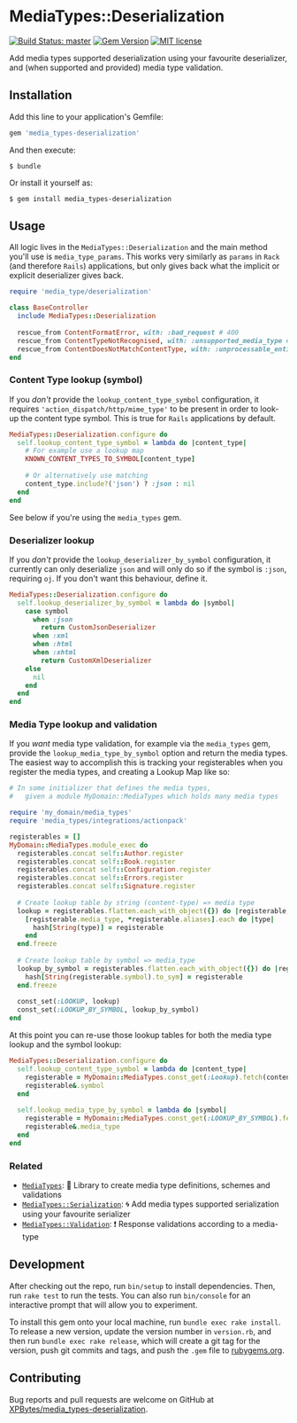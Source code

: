 # MediaTypes::Deserialization

[![Build Status: master](https://travis-ci.com/XPBytes/media_types-deserialization.svg)](https://travis-ci.com/XPBytes/media_types-deserialization)
[![Gem Version](https://badge.fury.io/rb/media_types-deserialization.svg)](https://badge.fury.io/rb/media_types-deserialization)
[![MIT license](http://img.shields.io/badge/license-MIT-brightgreen.svg)](http://opensource.org/licenses/MIT)

Add media types supported deserialization using your favourite deserializer, and (when supported and provided) media 
type validation.

## Installation

Add this line to your application's Gemfile:

```ruby
gem 'media_types-deserialization'
```

And then execute:

    $ bundle

Or install it yourself as:

    $ gem install media_types-deserialization

## Usage

All logic lives in the `MediaTypes::Deserialization` and the main method you'll use is `media_type_params`. This works
very similarly as `params` in `Rack` (and therefore `Rails`) applications, but only gives back what the implicit or
explicit deserializer gives back.

```ruby
require 'media_type/deserialization'

class BaseController
  include MediaTypes::Deserialization
  
  rescue_from ContentFormatError, with: :bad_request # 400
  rescue_from ContentTypeNotRecognised, with: :unsupported_media_type # 415
  rescue_from ContentDoesNotMatchContentType, with: :unprocessable_entity # 422 
end
```

### Content Type lookup (symbol)

If you _don't_ provide the `lookup_content_type_symbol` configuration, it requires `'action_dispatch/http/mime_type'` to
be present in order to look-up the content type symbol. This is true for `Rails` applications by default.

```ruby
MediaTypes::Deserialization.configure do
  self.lookup_content_type_symbol = lambda do |content_type|
    # For example use a lookup map
    KNOWN_CONTENT_TYPES_TO_SYMBOL[content_type]
    
    # Or alternatively use matching
    content_type.include?('json') ? :json : nil 
  end
end
```

See below if you're using the `media_types` gem.

### Deserializer lookup

If you _don't_ provide the `lookup_deserializer_by_symbol` configuration, it currently can only deserialize `json` and
will only do so if the symbol is `:json`, requiring `oj`. If you don't want this behaviour, define it.

```ruby
MediaTypes::Deserialization.configure do
  self.lookup_deserializer_by_symbol = lambda do |symbol|
    case symbol
      when :json
        return CustomJsonDeserializer
      when :xml
      when :html
      when :xhtml
        return CustomXmlDeserializer
    else
      nil
    end
  end
end
```

### Media Type lookup and validation

If you *want* media type validation, for example via the `media_types` gem, provide the `lookup_media_type_by_symbol`
option and return the media types. The easiest way to accomplish this is tracking your registerables when you register
the media types, and creating a Lookup Map like so:

```ruby
# In some initializer that defines the media types,
#   given a module MyDomain::MediaTypes which holds many media types

require 'my_domain/media_types'
require 'media_types/integrations/actionpack'

registerables = []
MyDomain::MediaTypes.module_exec do
  registerables.concat self::Author.register
  registerables.concat self::Book.register
  registerables.concat self::Configuration.register
  registerables.concat self::Errors.register 
  registerables.concat self::Signature.register
  
  # Create lookup table by string (content-type) => media type
  lookup = registerables.flatten.each_with_object({}) do |registerable, hash|
    [registerable.media_type, *registerable.aliases].each do |type|
      hash[String(type)] = registerable
    end
  end.freeze
    
  # Create lookup table by symbol => media_type
  lookup_by_symbol = registerables.flatten.each_with_object({}) do |registerable, hash|
    hash[String(registerable.symbol).to_sym] = registerable
  end.freeze
    
  const_set(:LOOKUP, lookup)
  const_set(:LOOKUP_BY_SYMBOL, lookup_by_symbol)
end 
```

At this point you can re-use those lookup tables for both the media type lookup and the symbol lookup:

```ruby
MediaTypes::Deserialization.configure do
  self.lookup_content_type_symbol = lambda do |content_type|
    registerable = MyDomain::MediaTypes.const_get(:Lookup).fetch(content_type) { nil }
    registerable&.symbol
  end
  
  self.lookup_media_type_by_symbol = lambda do |symbol|
    registerable = MyDomain::MediaTypes.const_get(:LOOKUP_BY_SYMBOL).fetch(symbol) { nil }
    registerable&.media_type
  end
end
```

### Related

- [`MediaTypes`](https://github.com/SleeplessByte/media-types-ruby): :gem: Library to create media type definitions, schemes and validations
- [`MediaTypes::Serialization`](https://github.com/XPBytes/media_types-serialization): :cyclone: Add media types supported serialization using your favourite serializer
- [`MediaTypes::Validation`](https://github.com/XPBytes/media_types-validation): :heavy_exclamation_mark: Response validations according to a media-type

## Development

After checking out the repo, run `bin/setup` to install dependencies. Then, run `rake test` to run the tests. You can
also run `bin/console` for an interactive prompt that will allow you to experiment.

To install this gem onto your local machine, run `bundle exec rake install`. To release a new version, update the
version number in `version.rb`, and then run `bundle exec rake release`, which will create a git tag for the version,
push git commits and tags, and push the `.gem` file to [rubygems.org](https://rubygems.org).

## Contributing

Bug reports and pull requests are welcome on GitHub at [XPBytes/media_types-deserialization](https://github.com/XPBytes/media_types-deserialization).
